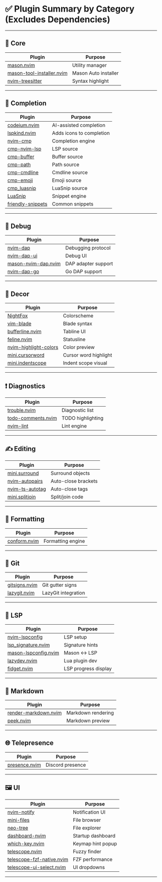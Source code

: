 # ✅ Plugin Summary by Category (Excludes Dependencies)

---

## 🎫 Core

| Plugin | Purpose |
|--------|---------|
| [mason.nvim](https://github.com/mason-org/mason.nvim) | Utility manager |
| [mason-tool-installer.nvim](https://github.com/WhoIsSethDaniel/mason-tool-installer.nvim) | Mason Auto installer |
| [nvim-treesitter](https://github.com/nvim-treesitter/nvim-treesitter) | Syntax highlight |

---

## 🧠 Completion

| Plugin | Purpose |
|--------|---------|
| [codeium.nvim](https://github.com/Exafunction/codeium.nvim) | AI-assisted completion |
| [lspkind.nvim](https://github.com/onsails/lspkind.nvim) | Adds icons to completion |
| [nvim-cmp](https://github.com/hrsh7th/nvim-cmp) | Completion engine |
| [cmp-nvim-lsp](https://github.com/hrsh7th/cmp-nvim-lsp) | LSP source |
| [cmp-buffer](https://github.com/hrsh7th/cmp-buffer) | Buffer source |
| [cmp-path](https://github.com/hrsh7th/cmp-path) | Path source |
| [cmp-cmdline](https://github.com/hrsh7th/cmp-cmdline) | Cmdline source |
| [cmp-emoji](https://github.com/hrsh7th/cmp-emoji) | Emoji source |
| [cmp_luasnip](https://github.com/saadparwaiz1/cmp_luasnip) | LuaSnip source |
| [LuaSnip](https://github.com/L3MON4D3/LuaSnip) | Snippet engine |
| [friendly-snippets](https://github.com/rafamadriz/friendly-snippets) | Common snippets |

---

## 🐞 Debug

| Plugin | Purpose |
|--------|---------|
| [nvim-dap](https://github.com/mfussenegger/nvim-dap) | Debugging protocol |
| [nvim-dap-ui](https://github.com/rcarriga/nvim-dap-ui) | Debug UI |
| [mason-nvim-dap.nvim](https://github.com/jay-babu/mason-nvim-dap.nvim) | DAP adapter support |
| [nvim-dap-go](https://github.com/leoluz/nvim-dap-go) | Go DAP support |

---

## 🎨 Decor

| Plugin | Purpose |
|--------|---------|
| [NightFox](https://github.com/EdenEast/nightfox.nvim) | Colorscheme |
| [vim-blade](https://github.com/jwalton512/vim-blade) | Blade syntax |
| [bufferline.nvim](https://github.com/akinsho/bufferline.nvim) | Tabline UI |
| [feline.nvim](https://github.com/feline-nvim/feline.nvim) | Statusline |
| [nvim-highlight-colors](https://github.com/brenoprata10/nvim-highlight-colors) | Color preview |
| [mini.cursorword](https://github.com/echasnovski/mini.cursorword) | Cursor word highlight |
| [mini.indentscope](https://github.com/echasnovski/mini.indentscope) | Indent scope visual |

---

## ❗ Diagnostics

| Plugin | Purpose |
|--------|---------|
| [trouble.nvim](https://github.com/folke/trouble.nvim) | Diagnostic list |
| [todo-comments.nvim](https://github.com/folke/todo-comments.nvim) | TODO highlighting |
| [nvim-lint](https://github.com/mfussenegger/nvim-lint) | Lint engine |

---

## ✍️ Editing

| Plugin | Purpose |
|--------|---------|
| [mini.surround](https://github.com/echasnovski/mini.surround) | Surround objects |
| [nvim-autopairs](https://github.com/windwp/nvim-autopairs) | Auto-close brackets |
| [nvim-ts-autotag](https://github.com/windwp/nvim-ts-autotag) | Auto-close tags |
| [mini.splitjoin](https://github.com/echasnovski/mini.splitjoin) | Split/join code |

---

## 🎯 Formatting

| Plugin | Purpose |
|--------|---------|
| [conform.nvim](https://github.com/stevearc/conform.nvim) | Formatting engine |

---

## 🔀 Git

| Plugin | Purpose |
|--------|---------|
| [gitsigns.nvim](https://github.com/lewis6991/gitsigns.nvim) | Git gutter signs |
| [lazygit.nvim](https://github.com/kdheepak/lazygit.nvim) | LazyGit integration |

---

## 🔧 LSP

| Plugin | Purpose |
|--------|---------|
| [nvim-lspconfig](https://github.com/neovim/nvim-lspconfig) | LSP setup |
| [lsp_signature.nvim](https://github.com/ray-x/lsp_signature.nvim) | Signature hints |
| [mason-lspconfig.nvim](https://github.com/mason-org/mason-lspconfig.nvim) | Mason <-> LSP |
| [lazydev.nvim](https://github.com/folke/lazydev.nvim) | Lua plugin dev |
| [fidget.nvim](https://github.com/j-hui/fidget.nvim) | LSP progress display |

---

## 📝 Markdown

| Plugin | Purpose |
|--------|---------|
| [render-markdown.nvim](https://github.com/MeanderingProgrammer/render-markdown.nvim) | Markdown rendering |
| [peek.nvim](https://github.com/toppair/peek.nvim) | Markdown preview |

---

## 🌐 Telepresence

| Plugin | Purpose |
|--------|---------|
| [presence.nvim](https://github.com/andweeb/presence.nvim) | Discord presence |

---

## 🖼️ UI

| Plugin | Purpose |
|--------|---------|
| [nvim-notify](https://github.com/rcarriga/nvim-notify) | Notification UI |
| [mini-files](https://github.com/echasnovski/mini.files) | File browser |
| [neo-tree](https://github.com/nvim-neo-tree/neo-tree.nvim) | File explorer |
| [dashboard-nvim](https://github.com/nvimdev/dashboard-nvim) | Startup dashboard |
| [which-key.nvim](https://github.com/folke/which-key.nvim) | Keymap hint popup |
| [telescope.nvim](https://github.com/nvim-telescope/telescope.nvim) | Fuzzy finder |
| [telescope-fzf-native.nvim](https://github.com/nvim-telescope/telescope-fzf-native.nvim) | FZF performance |
| [telescope-ui-select.nvim](https://github.com/nvim-telescope/telescope-ui-select.nvim) | UI dropdowns |

---
